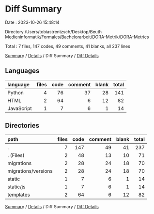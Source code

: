 # Diff Summary

Date : 2023-10-26 15:48:14

Directory /Users/tobiastrentzsch/Desktop/Beuth Medieninformatik/Formales/Bachelorarbeit/DORA-Metrik/DORA-Metrics

Total : 7 files,  147 codes, 49 comments, 41 blanks, all 237 lines

[Summary](results.md) / [Details](details.md) / Diff Summary / [Diff Details](diff-details.md)

## Languages
| language | files | code | comment | blank | total |
| :--- | ---: | ---: | ---: | ---: | ---: |
| Python | 4 | 76 | 37 | 28 | 141 |
| HTML | 2 | 64 | 6 | 12 | 82 |
| JavaScript | 1 | 7 | 6 | 1 | 14 |

## Directories
| path | files | code | comment | blank | total |
| :--- | ---: | ---: | ---: | ---: | ---: |
| . | 7 | 147 | 49 | 41 | 237 |
| . (Files) | 2 | 48 | 13 | 10 | 71 |
| migrations | 2 | 28 | 24 | 18 | 70 |
| migrations/versions | 2 | 28 | 24 | 18 | 70 |
| static | 1 | 7 | 6 | 1 | 14 |
| static/js | 1 | 7 | 6 | 1 | 14 |
| templates | 2 | 64 | 6 | 12 | 82 |

[Summary](results.md) / [Details](details.md) / Diff Summary / [Diff Details](diff-details.md)